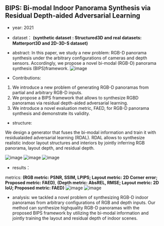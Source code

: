 ## BIPS: Bi-modal Indoor Panorama Synthesis via Residual Depth-aided Adversarial Learning

- year: 2021

- dataset：  **(synthetic dataset : Structured3D and real datasets: Matterport3D and 2D-3D-S dataset)**  

- abstract: In this paper, we study a new problem: RGB-D panorama synthesis under the arbitrary configurations of cameras and depth sensors. Accordingly, we propose a novel bi-modal (RGB-D) panorama synthesis (BIPS)framework. 
![image](https://github.com/VLISLAB/360-DL-Survey/blob/main/Images/BIPSabstract.png)

- Contributions:
1) We introduce a new problem of generating RGB-D panoramas from partial and arbitrary RGB-D inputs.
2) We propose a BIPS framework that allows to synthesize RGBD panoramas via residual depth-aided adversarial learning.
3) We introduce a novel evaluation metric, FAED, for RGB-D panorama synthesis and demonstrate its validity.
- structure:

 We design a generator that fuses the bi-modal information and train it with residualaided adversarial learning (RDAL). RDAL allows to synthesize realistic indoor layout structures and interiors by jointly inferring RGB panorama, layout depth, and residual depth.

![image](https://github.com/VLISLAB/360-DL-Survey/blob/main/Images/BIPSstructure.png)
![image](https://github.com/VLISLAB/360-DL-Survey/blob/main/Images/BIPSstructure1.png)
![image](https://github.com/VLISLAB/360-DL-Survey/blob/main/Images/BIPSstructure2.png)

- results：

metrics: **(RGB metric: PSNR, SSIM, LPIPS; Layout metric: 2D Corner error; Proposed metric: FAED)**, **(Depth metric: AbsREL, RMSE; Layout metric: 2D IoU; Proposed metric: FAED)**
![image](https://github.com/VLISLAB/360-DL-Survey/blob/main/Images/BIPSresult.png)
![image](https://github.com/VLISLAB/360-DL-Survey/blob/main/Images/BIPSresult1.png)


- analysis: we tackled a novel problem of synthesizing RGB-D indoor panoramas from arbitrary configurations of RGB and depth inputs. Our method can synthesize highquality RGB-D panoramas with the proposed BIPS framework by utilizing the bi-modal information and jointly training the layout and residual depth of indoor scenes.
